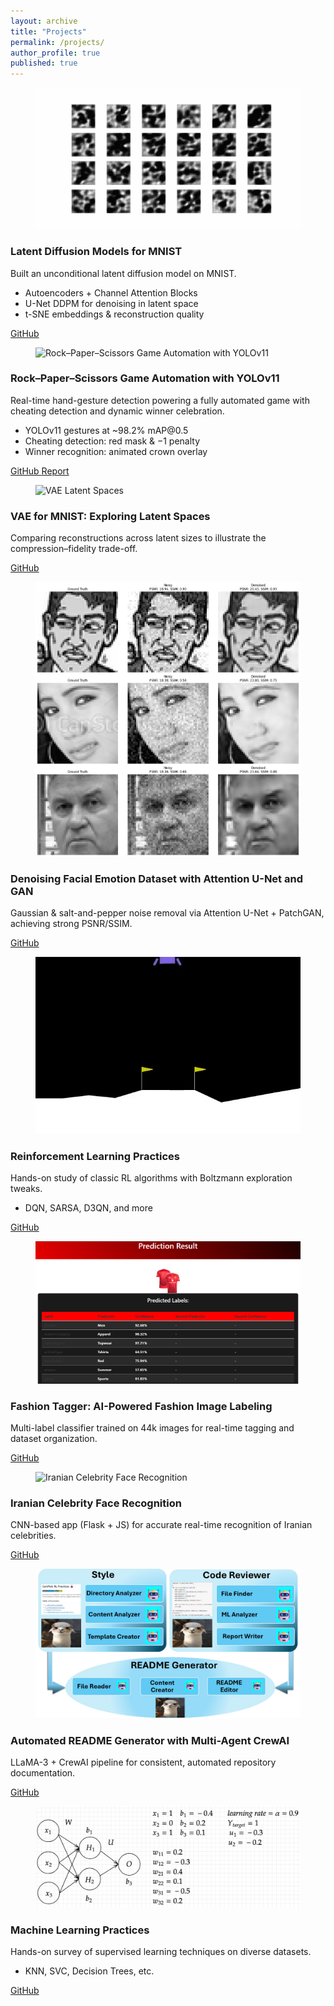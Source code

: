 ```yaml
---
layout: archive
title: "Projects"
permalink: /projects/
author_profile: true
published: true
---
```


<section class="project-grid">

  <!-- Latent Diffusion MNIST -->
  <article class="project-card">
    <figure class="project-media">
      <img src="/assets/img/projects/grid_diffusion_gif.gif" alt="Latent Diffusion MNIST">
    </figure>
    <div class="project-body">
      <h3 class="project-title">Latent Diffusion Models for MNIST</h3>
      <p class="project-desc">Built an unconditional latent diffusion model on MNIST.</p>
      <ul class="project-list">
        <li>Autoencoders + Channel Attention Blocks</li>
        <li>U-Net DDPM for denoising in latent space</li>
        <li>t-SNE embeddings &amp; reconstruction quality</li>
      </ul>
      <div class="project-actions">
        <a class="proj-btn" href="https://github.com/MahanVeisi8/Latent-Diffusion-MNIST-DDPM-using-Autoencoder">
          <i class="fab fa-github"></i> GitHub
        </a>
      </div>
    </div>
  </article>

  <!-- Rock–Paper–Scissors YOLOv11 -->
  <article class="project-card">
    <figure class="project-media">
      <img src="/assets/img/projects/rock-paper-scissors-yolov11.gif"
           alt="Rock–Paper–Scissors Game Automation with YOLOv11">
    </figure>
    <div class="project-body">
      <h3 class="project-title">Rock–Paper–Scissors Game Automation with YOLOv11</h3>
      <p class="project-desc">Real-time hand-gesture detection powering a fully automated game with cheating detection and dynamic winner celebration.</p>
      <ul class="project-list">
        <li>YOLOv11 gestures at ~98.2% mAP@0.5</li>
        <li>Cheating detection: red mask &amp; −1 penalty</li>
        <li>Winner recognition: animated crown overlay</li>
      </ul>
      <div class="project-actions">
        <a class="proj-btn" href="https://github.com/SBUformers/Rock-Paper-Scissors-Simulator">
          <i class="fab fa-github"></i> GitHub
        </a>
        <a class="proj-btn" href="https://github.com/SBUformers/Rock-Paper-Scissors-Simulator/blob/main/Final_report.pdf">
          <i class="far fa-file-pdf"></i> Report
        </a>
      </div>
    </div>
  </article>

  <!-- VAE MNIST -->
  <article class="project-card">
    <figure class="project-media">
      <img src="/assets/img/projects/test_latent_visualization.gif" alt="VAE Latent Spaces">
    </figure>
    <div class="project-body">
      <h3 class="project-title">VAE for MNIST: Exploring Latent Spaces</h3>
      <p class="project-desc">Comparing reconstructions across latent sizes to illustrate the compression–fidelity trade-off.</p>
      <div class="project-actions">
        <a class="proj-btn" href="https://github.com/MahanVeisi8/VAE-MNIST-Variable-Latent-Size-Reconstruction-and-Visualization">
          <i class="fab fa-github"></i> GitHub
        </a>
      </div>
    </div>
  </article>

  <!-- Denoising Emotion Dataset -->
  <article class="project-card">
    <figure class="project-media">
      <img src="/assets/img/projects/denoising-emotion.png" alt="Denoising Emotion Dataset">
    </figure>
    <div class="project-body">
      <h3 class="project-title">Denoising Facial Emotion Dataset with Attention U-Net and GAN</h3>
      <p class="project-desc">Gaussian &amp; salt-and-pepper noise removal via Attention U-Net + PatchGAN, achieving strong PSNR/SSIM.</p>
      <div class="project-actions">
        <a class="proj-btn" href="https://github.com/MahanVeisi8/From-Chaos-to-Clarity-Denoising-Images-with-UNet-and-GANs">
          <i class="fab fa-github"></i> GitHub
        </a>
      </div>
    </div>
  </article>

  <!-- RL Practices -->
  <article class="project-card">
    <figure class="project-media">
      <img src="/assets/img/projects/rl-practices.gif" alt="Reinforcement Learning Practices">
    </figure>
    <div class="project-body">
      <h3 class="project-title">Reinforcement Learning Practices</h3>
      <p class="project-desc">Hands-on study of classic RL algorithms with Boltzmann exploration tweaks.</p>
      <ul class="project-list">
        <li>DQN, SARSA, D3QN, and more</li>
      </ul>
      <div class="project-actions">
        <a class="proj-btn" href="https://github.com/MahanVeisi8/RL_practices">
          <i class="fab fa-github"></i> GitHub
        </a>
      </div>
    </div>
  </article>

  <!-- Fashion Tagger -->
  <article class="project-card">
    <figure class="project-media">
      <img src="/assets/img/projects/fashion-tagger.png" alt="Fashion Tagger: AI-Powered Fashion Image Labeling">
    </figure>
    <div class="project-body">
      <h3 class="project-title">Fashion Tagger: AI-Powered Fashion Image Labeling</h3>
      <p class="project-desc">Multi-label classifier trained on 44k images for real-time tagging and dataset organization.</p>
      <div class="project-actions">
        <a class="proj-btn" href="https://github.com/MahanVeisi8/FashionTagger">
          <i class="fab fa-github"></i> GitHub
        </a>
      </div>
    </div>
  </article>

  <!-- Face Recognition -->
  <article class="project-card">
    <figure class="project-media">
      <img src="/assets/img/projects/face-recognition.gif" alt="Iranian Celebrity Face Recognition">
    </figure>
    <div class="project-body">
      <h3 class="project-title">Iranian Celebrity Face Recognition</h3>
      <p class="project-desc">CNN-based app (Flask + JS) for accurate real-time recognition of Iranian celebrities.</p>
      <div class="project-actions">
        <a class="proj-btn" href="https://github.com/МahanVeisi8/Face_recognition">
          <i class="fab fa-github"></i> GitHub
        </a>
      </div>
    </div>
  </article>

  <!-- Automated README Generator -->
  <article class="project-card">
    <figure class="project-media">
      <img src="/assets/img/projects/automated-readme-generator.jpg" alt="Automated README Generator with Multi-Agent CrewAI">
    </figure>
    <div class="project-body">
      <h3 class="project-title">Automated README Generator with Multi-Agent CrewAI</h3>
      <p class="project-desc">LLaMA-3 + CrewAI pipeline for consistent, automated repository documentation.</p>
      <div class="project-actions">
        <a class="proj-btn" href="https://github.com/MahanVeisi8/Automated-readme-generator-with-Multi-Agent-CrewAI">
          <i class="fab fa-github"></i> GitHub
        </a>
      </div>
    </div>
  </article>

  <!-- Machine Learning Practices -->
  <article class="project-card">
    <figure class="project-media">
      <img src="/assets/img/projects/ml-practices.png" alt="Machine Learning Practices">
    </figure>
    <div class="project-body">
      <h3 class="project-title">Machine Learning Practices</h3>
      <p class="project-desc">Hands-on survey of supervised learning techniques on diverse datasets.</p>
      <ul class="project-list">
        <li>KNN, SVC, Decision Trees, etc.</li>
      </ul>
      <div class="project-actions">
        <a class="proj-btn" href="https://github.com/MahanVeisi8/MLPractices">
          <i class="fab fa-github"></i> GitHub
        </a>
      </div>
    </div>
  </article>

  <!-- Optional: keep BioML card commented out if you prefer
  <article class="project-card">
    <figure class="project-media">
      <img src="/assets/img/projects/bioml-sbu.png" alt="BioML-SBU: RNA and Protein Generative Models">
    </figure>
    <div class="project-body">
      <h3 class="project-title">BioML-SBU: RNA and Protein Generative Models</h3>
      <p class="project-desc">RNA classification and diffusion models for structured bio-sequence design.</p>
      <div class="project-actions">
        <a class="proj-btn" href="https://github.com/BioML-SBU"><i class="fab fa-github"></i> GitHub</a>
      </div>
    </div>
  </article>
  -->

</section>
